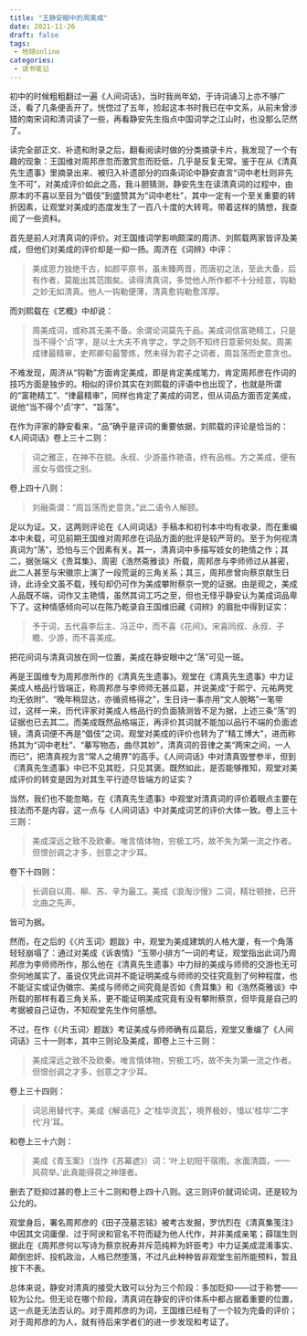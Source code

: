 ```yaml
---
title: "王静安眼中的周美成"
date: 2021-11-26
draft: false
tags: 
 - 地球online
categories:
 - 读书笔记
---
```

初中的时候粗粗翻过一遍《人间词话》，当时我尚年幼，于诗词诵习上亦不够广泛，看了几条便丢开了。恍惚过了五年，捡起这本书时我已在中文系，从前未曾涉猎的南宋词和清词读了一些，再看静安先生指点中国词学之江山时，也没那么茫然了。


读完全部正文、补遗和附录之后，翻看阅读时做的分类摘录卡片，我发现了一个有趣的现象：王国维对周邦彦忽而激赏忽而贬低，几乎是反复无常。鉴于在从《清真先生遗事》里摘录出来、被归入补遗部分的四条词论中静安直言“词中老杜则非先生不可”，对美成评价如此之高，我斗胆猜测，静安先生在读清真词的过程中，由原本的不喜以至目为“倡伎”到盛赞其为“词中老杜”，其中一定有一个至关重要的转折因素，让观堂对美成的态度发生了一百八十度的大转弯。带着这样的猜想，我查阅了一些资料。


首先是前人对清真词的评价。对王国维词学影响颇深的周济、刘熙载两家皆评及美成，但他们对美成的评价却是一抑一扬。周济在《词辨》中评：
>美成思力独绝千古，如颜平原书，虽未臻两晋，而唐初之法，至此大备，后有作者，莫能出其范围矣。读得清真词，多觉他人所作都不十分经意，钩勒之妙无如清真。他人一钩勒便薄，清真愈钩勒愈浑厚。

而刘熙载在《艺概》中却说：
>周美成词，或称其无美不备。余谓论词莫先于品。美成词信富艳精工，只是当不得个‘贞’字，是以士大夫不肯学之，学之则不知终日意萦何处矣。周美成律最精审，史邦卿句最警炼，然未得为君子之词者，周旨荡而史意贪也。

不难发现，周济从“钩勒”方面肯定美成，即是肯定美成笔力，肯定周邦彦在作词的技巧方面是独步的。相似的评价其实在刘熙载的评语中也出现了，也就是所谓的“富艳精工”、“律最精审”，同样也肯定了美成的词艺，但从词品方面否定美成，说他“当不得个‘贞’字”、“旨荡”。


在作为评家的静安看来，“品”确乎是评词的重要依据，刘熙载的评论是恰当的：《人间词话》卷上三十二则：
>词之雅正，在神不在貌。永叔、少游虽作艳语，终有品格。方之美成，便有淑女与倡伎之别。

卷上四十八则：
>刘融斋谓：“周旨荡而史意贪。”此二语令人解颐。

足以为证。又，这两则评论在《人间词话》手稿本和初刊本中均有收录，而在重编本中未载，可见前期王国维对周邦彦在词品方面的批评是较严苛的。至于为何视清真词为“荡”，恐怕与三个因素有关。其一，清真词中多描写妓女的艳情之作；其二，据张端义《贵耳集》、周密《浩然斋雅谈》所载，周邦彦与李师师过从甚密，此二人甚至与宋徽宗上演了一段荒诞的三角关系；其三，周邦彦曾向蔡京献生日诗，此诗全文虽不载，残句却仍可作为美成攀附蔡京一党的证据。由是观之，美成人品既不端，词作又主艳情，虽然其词工巧之至，但也无怪乎静安认为美成词品卑下了。这种情感倾向可以在陈乃乾录自王国维旧藏《词辨》的眉批中得到证实：
>予于词，五代喜李后主、冯正中，而不喜《花间》。宋喜同叔、永叔、子瞻、少游，而不喜美成。

把花间词与清真词放在同一位置，美成在静安眼中之“荡”可见一斑。


再是王国维专为周邦彦所作的《清真先生遗事》。观堂在《清真先生遗事》中力证美成人格品行皆端正，称周邦彦与李师师无甚瓜葛，并说美成“于熙宁、元祐两党均无依附”、“晚年稍显达，亦循资格得之”，生日诗一事亦用“文人脱略”一笔带过，这样一来，历代评家对美成人格品行的负面猜测皆不足为据，上述三条“荡”的证据也已去其二。而美成既然品格端正，再评价其词就不能加以品行不端的负面滤镜，清真词便不再是“倡伎”之词，观堂对美成的评价也转为了“精工博大”，进而称扬其为“词中老杜”、“摹写物态，曲尽其妙”，清真词的音律之美“两宋之间，一人而已”，把清真视为言“常人之境界”的高手。《人间词话》中对清真毁誉参半，但到《清真先生遗事》中已不见其贬，只见其褒。既然如此，是否能够推知，观堂对美成评价的转变是因为对其生平行迹尽皆端方的证实？


当然，我们也不能忽略，在《清真先生遗事》中观堂对清真词的评价着眼点主要在技法而不是内容，这一点与《人间词话》中对美成词艺的评价大体一致。卷上三十三则：
>美成深远之致不及欧秦。唯言情体物，穷极工巧，故不失为第一流之作者。但恨创调之才多，创意之才少耳。

卷下十四则：
>长调自以周、柳、苏、辛为最工。美成《浪淘沙慢》二词，精壮顿挫，已开北曲之先声。

皆可为据。

然而，在之后的《〈片玉词〉题跋》中，观堂为美成建筑的人格大厦，有一个角落轻轻崩塌了：通过对美成《诉衷情》“玉带小排方”一词的考证，观堂指出此词乃周邦彦为李师师所作，那么他在《清真先生遗事》中力辩的美成与师师的交游也无可奈何地属实了。虽说仅凭此词并不能证明美成与师师的交往究竟到了何种程度，也不能证实或证伪徽宗、美成与师师之间究竟是否如《贵耳集》和《浩然斋雅谈》中所载的那样有着三角关系，更不能证明美成究竟有没有攀附蔡京，但毕竟是自己的考据被自己证伪，不知观堂先生作何感想。

不过，在作《〈片玉词〉题跋》考证美成与师师确有瓜葛后，观堂又重编了《人间词话》三十一则本，其中三则论及美成，即卷上三十三则：
>美成深远之致不及欧秦。唯言情体物，穷极工巧，故不失为第一流之作者。但恨创调之才多，创意之才少耳。

卷上三十四则：
>词忌用替代字。美成《解语花》之‘桂华流瓦’，境界极妙，惜以‘桂华’二字代‘月’耳。

和卷上三十六则：
>美成《青玉案》（当作《苏幕遮》）词：‘叶上初阳干宿雨。水面清圆，一一风荷举。’此真能得荷之神理者。

删去了贬抑过甚的卷上三十二则和卷上四十八则。这三则评价就词论词，还是较为公允的。


观堂身后，署名周邦彦的《田子茂墓志铭》被考古发掘，罗忼烈在《清真集笺注》中因其文词庸俚、过于阿谀和官名不符而疑为他人代作，并非美成亲笔；薛瑞生则据此在《周邦彦何以写诗为蔡京祝寿并斥范纯粹为奸臣考》中力证美成混淆事实、颠倒忠奸、投机政治，人格已然堕落，不过凡此种种皆非观堂生前所能预料，暂且按下不表。


总体来说，静安对清真的接受大致可以分为三个阶段：多加贬抑——过于称誉——较为公允。但无论在哪个阶段，清真词在静安的评价体系中都占据着重要的位置，这一点是无法否认的。对于周邦彦的为词，王国维已经有了一个较为完备的评价；对于周邦彦的为人，就有待后来学者们的进一步发现和考证了。
